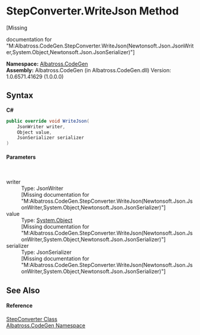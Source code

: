 # StepConverter.WriteJson Method 
 

\[Missing <summary> documentation for "M:Albatross.CodeGen.StepConverter.WriteJson(Newtonsoft.Json.JsonWriter,System.Object,Newtonsoft.Json.JsonSerializer)"\]

**Namespace:**&nbsp;<a href="N_Albatross_CodeGen.md">Albatross.CodeGen</a><br />**Assembly:**&nbsp;Albatross.CodeGen (in Albatross.CodeGen.dll) Version: 1.0.6571.41629 (1.0.0.0)

## Syntax

**C#**<br />
``` C#
public override void WriteJson(
	JsonWriter writer,
	Object value,
	JsonSerializer serializer
)
```


#### Parameters
&nbsp;<dl><dt>writer</dt><dd>Type: JsonWriter<br />\[Missing <param name="writer"/> documentation for "M:Albatross.CodeGen.StepConverter.WriteJson(Newtonsoft.Json.JsonWriter,System.Object,Newtonsoft.Json.JsonSerializer)"\]</dd><dt>value</dt><dd>Type: <a href="http://msdn2.microsoft.com/en-us/library/e5kfa45b" target="_blank">System.Object</a><br />\[Missing <param name="value"/> documentation for "M:Albatross.CodeGen.StepConverter.WriteJson(Newtonsoft.Json.JsonWriter,System.Object,Newtonsoft.Json.JsonSerializer)"\]</dd><dt>serializer</dt><dd>Type: JsonSerializer<br />\[Missing <param name="serializer"/> documentation for "M:Albatross.CodeGen.StepConverter.WriteJson(Newtonsoft.Json.JsonWriter,System.Object,Newtonsoft.Json.JsonSerializer)"\]</dd></dl>

## See Also


#### Reference
<a href="T_Albatross_CodeGen_StepConverter.md">StepConverter Class</a><br /><a href="N_Albatross_CodeGen.md">Albatross.CodeGen Namespace</a><br />